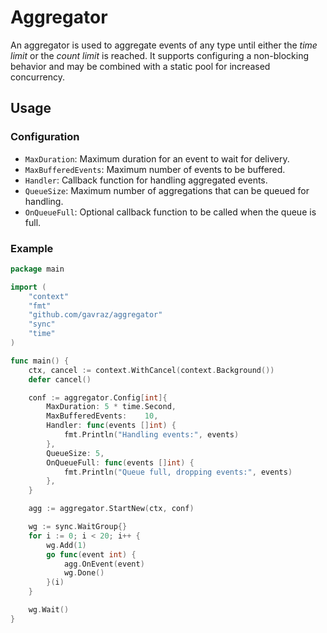 # Aggregator

An aggregator is used to aggregate events of any type until either the _time limit_ or the _count limit_ is reached.
It supports configuring a non-blocking behavior and may be combined with a static pool for increased concurrency.

## Usage

### Configuration
- `MaxDuration`: Maximum duration for an event to wait for delivery.
- `MaxBufferedEvents`: Maximum number of events to be buffered.
- `Handler`: Callback function for handling aggregated events.
- `QueueSize`: Maximum number of aggregations that can be queued for handling.
- `OnQueueFull`: Optional callback function to be called when the queue is full.

### Example

```go
package main

import (
	"context"
	"fmt"
	"github.com/gavraz/aggregator"
	"sync"
	"time"
)

func main() {
	ctx, cancel := context.WithCancel(context.Background())
	defer cancel()

	conf := aggregator.Config[int]{
		MaxDuration: 5 * time.Second,
		MaxBufferedEvents:    10,
		Handler: func(events []int) {
			fmt.Println("Handling events:", events)
		},
		QueueSize: 5,
		OnQueueFull: func(events []int) {
			fmt.Println("Queue full, dropping events:", events)
		},
	}

	agg := aggregator.StartNew(ctx, conf)

	wg := sync.WaitGroup{}
	for i := 0; i < 20; i++ {
		wg.Add(1)
		go func(event int) {
			agg.OnEvent(event)
			wg.Done()
		}(i)
	}

	wg.Wait()
}

```